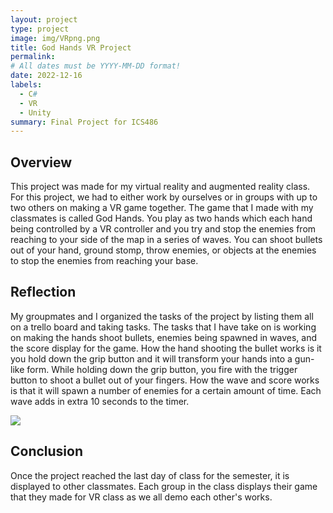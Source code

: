 ```yaml
---
layout: project
type: project
image: img/VRpng.png
title: God Hands VR Project
permalink: 
# All dates must be YYYY-MM-DD format!
date: 2022-12-16
labels:
  - C#
  - VR
  - Unity
summary: Final Project for ICS486
---
```


## Overview

This project was made for my virtual reality and augmented reality class. For this project, we had to either work by ourselves or in groups with up to two others on making a VR game together. The game that I made with my classmates is called God Hands. You play as two hands which each hand being controlled by a VR controller and you try and stop the enemies from reaching to your side of the map in a series of waves. You can shoot bullets out of your hand, ground stomp, throw enemies, or objects at the enemies to stop the enemies from reaching your base. 

<gif src="https://github.com/bennytrieu/bennytrieu.github.io/blob/main/img/HandBullet.gif">

## Reflection

My groupmates and I organized the tasks of the project by listing them all on a trello board and taking tasks. The tasks that I have take on is working on making the hands shoot bullets, enemies being spawned in waves, and the score display for the game. How the hand shooting the bullet works is it you hold down the grip button and it will transform your hands into a gun-like form. While holding down the grip button, you fire with the trigger button to shoot a bullet out of your fingers. How the wave and score works is that it will spawn a number of enemies for a certain amount of time. Each wave adds in extra 10 seconds to the timer.

<img src="https://github.com/bennytrieu/bennytrieu.github.io/blob/main/img/Wave.gif">

## Conclusion

Once the project reached the last day of class for the semester, it is displayed to other classmates. Each group in the class displays their game that they made for VR class as we all demo each other's works.
